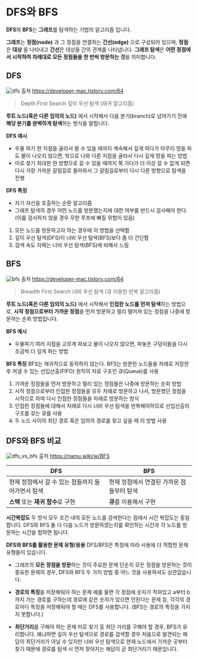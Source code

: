 # DFS와 BFS
**DFS**와 **BFS**는 **그래프**를 탐색하는 기법의 알고리즘 입니다.

**그래프**는 **정점(node)** 과 그 정점을 연결하는 **간선(edge)** 으로 구성되어 있으며, **정점**은 **대상** 을 나타내고 **간선**은 대상들 간의 관계를 나타냅니다.
**그래프 탐색**은 **어떤 정점에서 시작하여 차례대로 모든 정점들을 한 번씩 방문하는 것**을 의미합니다.


## DFS
![dfs](https://user-images.githubusercontent.com/38287375/135860618-d4ae2f87-6ef2-4a83-86ee-9d5ce87822c9.gif)
출처 https://developer-mac.tistory.com/64

>Depth First Search
깊이 우선 탐색 (재귀 알고리즘)


**루트 노드(혹은 다른 임의의 노드)** 에서 시작해서 다음 분기(branch)로 넘어가기 전에 **해당 분기를 완벽하게 탐색**하는 방식을 말합니다.

**DFS 예시**
- 우물 파기
한 지점을 골라서 팔 수 있을 때까지 계속해서 깊게 파다가 아무리 땅을 파도 물이 나오지 않으면, 밖으로 나와 다른 지점을 골라서 다시 깊게 땅을 파는 방법
-  미로 찾기
최대한 한 방향으로 갈 수 있을 때까지 쭉 가다가 더 이상 갈 수 없게 되면 다시 가장 가까운 갈림길로 돌아와서 그 갈림길로부터 다시 다른 방향으로 탐색을 진행

**DFS 특징**
- 자기 자신을 호출하는 순환 알고리즘
- 그래프 탐색의 경우 어떤 노드를 방문했는지에 대한 여부를 반드시 검사해야 한다. (이를 검사하지 않을 경우 무한 루프에 빠질 위험이 있음)


1. 모든 노드를 방문하고자 하는 경우에 이 방법을 선택함
2. 깊이 우선 탐색(DFS)이 너비 우선 탐색(BFS)보다 좀 더 간단함
3. 검색 속도 자체는 너비 우선 탐색(BFS)에 비해서 느림


## BFS
![bfs](https://user-images.githubusercontent.com/38287375/135860854-2b78216c-120e-4fab-bc9d-ab867a83f364.gif)
출처 https://developer-mac.tistory.com/64


> Breadth First Search
> 너비 우선 탐색 (큐 이용한 반복 알고리즘)

**루트 노드(혹은 다른 임의의 노드)** 에서 시작해서 **인접한 노드를 먼저 탐색**하는 방법으로, **시작 정점으로부터 가까운 정점**을 먼저 방문하고 멀리 떨어져 있는 정점을 나중에 방문하는 순회 방법입니다.

 **BFS 예시**
- 우물파기
여러 지점을 고르게 파보고 물이 나오지 않으면, 파놓은 구덩이들을 다시 조금씩 더 깊게 파는 방법

**BFS 특징**
BFS는 재귀적으로 동작하지 않는다.
BFS는 방문한 노드들을 차례로 저장한 후 꺼낼 수 있는 선입선출(FIFO) 원칙의 자료 구조인 큐(Queue)를 사용

1. 가까운 정점들을 먼저 방문하고 멀리 있는 정점들은 나중에 방문하는 순회 방법
2. 시작 정점으로부터 인접한 정점들을 모두 차례로 방문하고 나서, 방문했던 정점을 시작으로 하여 다시 인접한 정점들을 차례로 방문하는 방식
3. 인접한 정점들에 대해서 차례로 다시 너비 우선 탐색을 반복해야하므로 선입선출의 구조를 갖는 큐를 사용
4. 두 노드 사이의 최단 경로 혹은 임의의 경로를 찾고 싶을 때 이 방법 사용



## DFS와 BFS 비교
![dfs_vs_bfs](https://user-images.githubusercontent.com/38287375/135860920-84715212-f6b3-4fa5-85fb-429f18909db0.gif)
출처 https://namu.wiki/w/BFS


|DFS                |BFS                          |
|----------------|---------------|
| 현재 정점에서 갈 수 있는 점들까지 들어가면서 탐색 | 현재 정점에서 연결된 가까운 점들부터 탐색 |
| **스택** 또는 **재귀 함수**로 구현 | **큐**를 이용해서 구현 |

**시간복잡도**
두 방식 모두 조건 내의 모든 노드를 검색한다는 점에서 시간 복잡도는 동일합니다.
DFS와 BFS 둘 다 다음 노드가 방문하였는지를 확인하는 시간과 각 노드를 방문하는 시간을 합하면 됩니다.

**DFS와 BFS를 활용한 문제 유형/응용**
DFS/BFS은 특징에 따라 사용에 더 적합한 문제 유형들이 있습니다.
- 그래프의 **모든 정점을 방문**하는 것이 주요한 문제
단순히 모든 정점을 방문하는 것이 중요한 문제의 경우, DFS와 BFS 두 가지 방법 중 어느 것을 사용하셔도 상관없습니다.

- **경로의 특징**을 저장해둬야 하는 문제
예를 들면 각 정점에 숫자가 적혀있고 a부터 b까지 가는 경로를 구하는데 경로에 같은 숫자가 있으면 안된다는 문제 등, 각각의 경로마다 특징을 저장해둬야 할 때는 DFS를 사용합니다. (BFS는 경로의 특징을 가지지 못합니다.)

- **최단거리**를 구해야 하는 문제
미로 찾기 등 최단 거리를 구해야 할 경우, BFS가 유리합니다.
왜냐하면 깊이 우선 탐색으로 경로를 검색할 경우 처음으로 발견되는 해답이 최단거리가 아닐 수 있지만 너비 우선 탐색으로 현재 노드에서 가까운 곳부터 찾기 때문에 경로를 탐색 시 먼저 찾아지는 해답이 곧 최단거리기 때문입니다.
